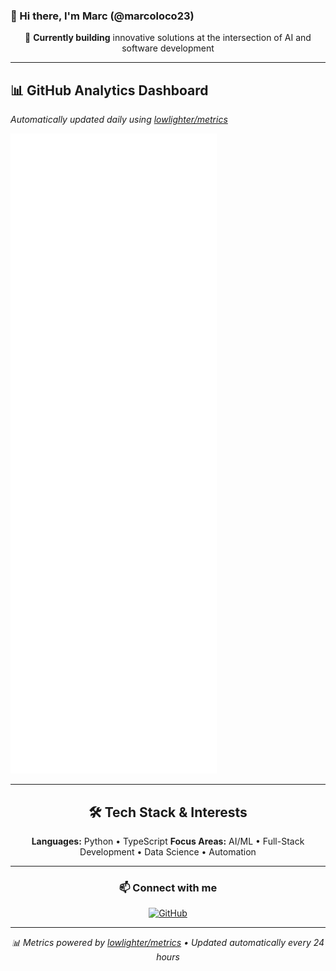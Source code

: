 ### 👋 Hi there, I'm Marc (@marcoloco23)

<div align="center">

💭 **Currently building** innovative solutions at the intersection of AI and software development

</div>

---

## 📊 GitHub Analytics Dashboard

*Automatically updated daily using [lowlighter/metrics](https://github.com/lowlighter/metrics)*

![GitHub Metrics](./github-metrics.svg)

---

<div align="center">

## 🛠️ Tech Stack & Interests

**Languages:** Python • TypeScript 
**Focus Areas:** AI/ML • Full-Stack Development • Data Science • Automation  

---

### 📫 Connect with me

[![GitHub](https://img.shields.io/badge/GitHub-100000?style=for-the-badge&logo=github&logoColor=white)](https://github.com/marcoloco23)

---

*📊 Metrics powered by [lowlighter/metrics](https://github.com/lowlighter/metrics) • Updated automatically every 24 hours*

</div>